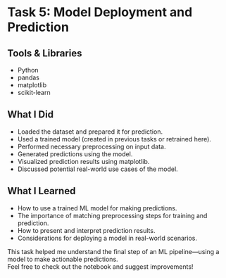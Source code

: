 # Task 5: Model Deployment and Prediction

## Tools & Libraries
- Python
- pandas
- matplotlib
- scikit-learn

## What I Did
- Loaded the dataset and prepared it for prediction.
- Used a trained model (created in previous tasks or retrained here).
- Performed necessary preprocessing on input data.
- Generated predictions using the model.
- Visualized prediction results using matplotlib.
- Discussed potential real-world use cases of the model.

## What I Learned
- How to use a trained ML model for making predictions.
- The importance of matching preprocessing steps for training and prediction.
- How to present and interpret prediction results.
- Considerations for deploying a model in real-world scenarios.

This task helped me understand the final step of an ML pipeline—using a model to make actionable predictions.  
Feel free to check out the notebook and suggest improvements!
